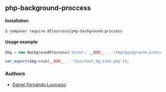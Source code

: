 ## php-background-proccess

#### Installation
	
	$ composer require dflourusso/php-background-proccess

#### Usage example

```php
$bg = new BackgroundProccess('teste', __DIR__ . '/tmp/background-proccess');

var_export($bg->run(__DIR__ . '/bin/test_bg_task.php'));
```

### Authors

- [Daniel Fernando Lourusso](http://dflourusso.com.br)
